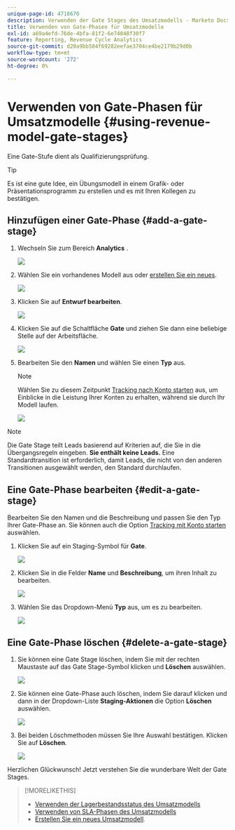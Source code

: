 ```yaml
---
unique-page-id: 4718670
description: Verwenden der Gate Stages des Umsatzmodells - Marketo Docs - Produktdokumentation
title: Verwenden von Gate-Phasen für Umsatzmodelle
exl-id: a69a4efd-76de-4bfa-81f2-6e74048f30f7
feature: Reporting, Revenue Cycle Analytics
source-git-commit: d20a9bb584f69282eefae3704ce4be2179b29d0b
workflow-type: tm+mt
source-wordcount: '272'
ht-degree: 0%

---
```


# Verwenden von Gate-Phasen für Umsatzmodelle {#using-revenue-model-gate-stages}

Eine Gate-Stufe dient als Qualifizierungsprüfung.

>[!TIP]
>
>Es ist eine gute Idee, ein Übungsmodell in einem Grafik- oder Präsentationsprogramm zu erstellen und es mit Ihren Kollegen zu bestätigen.

## Hinzufügen einer Gate-Phase {#add-a-gate-stage}

1. Wechseln Sie zum Bereich **Analytics** .

   ![](assets/image2015-4-27-23-3a27-3a43.png)

1. Wählen Sie ein vorhandenes Modell aus oder [erstellen Sie ein neues](/help/marketo/product-docs/reporting/revenue-cycle-analytics/revenue-cycle-models/create-a-new-revenue-model.md).

   ![](assets/image2015-4-27-15-3a6-3a30.png)

1. Klicken Sie auf **Entwurf bearbeiten**.

   ![](assets/image2015-4-27-12-3a10-3a49.png)

1. Klicken Sie auf die Schaltfläche **Gate** und ziehen Sie dann eine beliebige Stelle auf der Arbeitsfläche.

   ![](assets/image2015-4-27-16-3a54-3a19.png)

1. Bearbeiten Sie den **Namen** und wählen Sie einen **Typ** aus.

   >[!NOTE]
   >
   >Wählen Sie zu diesem Zeitpunkt [Tracking nach Konto starten](/help/marketo/product-docs/reporting/revenue-cycle-analytics/revenue-cycle-models/start-tracking-by-account-in-the-revenue-modeler.md) aus, um Einblicke in die Leistung Ihrer Konten zu erhalten, während sie durch Ihr Modell laufen.

   ![](assets/image2015-4-28-12-3a1-3a7.png)

>[!NOTE]
>
>Die Gate Stage teilt Leads basierend auf Kriterien auf, die Sie in die Übergangsregeln eingeben. **Sie enthält keine Leads.** Eine Standardtransition ist erforderlich, damit Leads, die nicht von den anderen Transitionen ausgewählt werden, den Standard durchlaufen.

## Eine Gate-Phase bearbeiten {#edit-a-gate-stage}

Bearbeiten Sie den Namen und die Beschreibung und passen Sie den Typ Ihrer Gate-Phase an. Sie können auch die Option [Tracking mit Konto starten](/help/marketo/product-docs/reporting/revenue-cycle-analytics/revenue-cycle-models/start-tracking-by-account-in-the-revenue-modeler.md) auswählen.

1. Klicken Sie auf ein Staging-Symbol für **Gate**.

   ![](assets/image2015-4-27-17-3a11-3a41.png)

1. Klicken Sie in die Felder **Name** und **Beschreibung**, um ihren Inhalt zu bearbeiten.

   ![](assets/image2015-4-28-12-3a17-3a22.png)

1. Wählen Sie das Dropdown-Menü **Typ** aus, um es zu bearbeiten.

   ![](assets/image2015-4-27-17-3a14-3a7.png)

## Eine Gate-Phase löschen {#delete-a-gate-stage}

1. Sie können eine Gate Stage löschen, indem Sie mit der rechten Maustaste auf das Gate Stage-Symbol klicken und **Löschen** auswählen.

   ![](assets/image2015-4-28-12-3a30-3a19.png)

1. Sie können eine Gate-Phase auch löschen, indem Sie darauf klicken und dann in der Dropdown-Liste **Staging-Aktionen** die Option **Löschen** auswählen.

   ![](assets/image2015-4-28-12-3a56-3a28.png)

1. Bei beiden Löschmethoden müssen Sie Ihre Auswahl bestätigen. Klicken Sie auf **Löschen**.

   ![](assets/image2015-4-28-12-3a52-3a22.png)

Herzlichen Glückwunsch! Jetzt verstehen Sie die wunderbare Welt der Gate Stages.

>[!MORELIKETHIS]
>
>* [Verwenden der Lagerbestandsstatus des Umsatzmodells](/help/marketo/product-docs/reporting/revenue-cycle-analytics/revenue-cycle-models/using-revenue-model-inventory-stages.md)
>* [Verwenden von SLA-Phasen des Umsatzmodells](/help/marketo/product-docs/reporting/revenue-cycle-analytics/revenue-cycle-models/using-revenue-model-sla-stages.md)
>* [Erstellen Sie ein neues Umsatzmodell](/help/marketo/product-docs/reporting/revenue-cycle-analytics/revenue-cycle-models/create-a-new-revenue-model.md).
